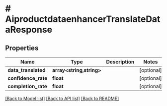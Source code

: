 # # AiproductdataenhancerTranslateDataResponse


## Properties 


Name | Type | Description | Notes
------------ | ------------- | ------------- | -------------
**data_translated**| **array<string,string>** |   | [optional]
**confidence_rate**| **float** |   | [optional]
**completion_rate**| **float** |   | [optional]


[[Back to Model list]](../../README.md#models) [[Back to API list]](../../README.md#endpoints) [[Back to README]](../../README.md)

